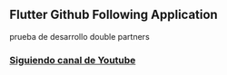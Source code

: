 ## Flutter Github Following Application 

prueba de desarrollo double partners 

### [Siguiendo canal de Youtube](https://www.youtube.com/watch?v=VHYvpTwpW-Q)

